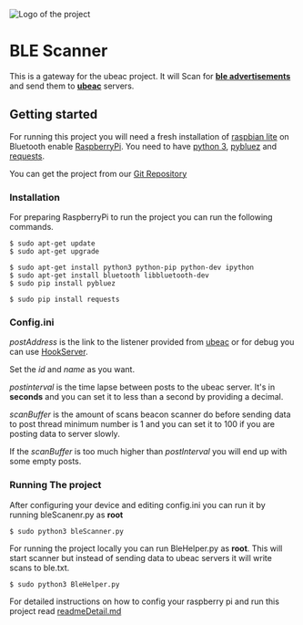 ![Logo of the project](http://ui.ubeac.io/static/img/logo.svg)

# BLE Scanner
This is a gateway for the ubeac project.
It will Scan for **[ble advertisements](https://en.wikipedia.org/wiki/Bluetooth_advertising)** and send them to **[ubeac](http://ui.ubeac.io)** servers.

## Getting started
For running this project you will need a fresh installation of [raspbian lite](https://www.raspberrypi.org/downloads/raspbian/) on Bluetooth enable [RaspberryPi](https://www.raspberrypi.org/products/).
You need to have [python 3](https://www.python.org/), [pybluez](https://github.com/pybluez/pybluez) and [requests](http://docs.python-requests.org/en/master/).

You can get the project from our [Git Repository](https://github.com/ubeac/SBCGateway)

### Installation

For preparing RaspberryPi to run the project you can run the following commands.

```
$ sudo apt-get update
$ sudo apt-get upgrade

$ sudo apt-get install python3 python-pip python-dev ipython
$ sudo apt-get install bluetooth libbluetooth-dev
$ sudo pip install pybluez

$ sudo pip install requests

```

### Config.ini
*postAddress* is the link to the listener provided from [ubeac](http://ui.ubeac.io) or for debug you can use [HookServer](http://hook.ubeac.io).

Set the *id* and *name* as you want.

*postinterval* is the time lapse between posts to the ubeac server. It's in **seconds** and you can set it to less than a second by providing a decimal.

*scanBuffer* is the amount of scans beacon scanner do before sending data to post thread minimum number is 1 and you can set it to 100 if you are posting data to server slowly.

If the *scanBuffer* is too much higher than *postInterval* you will end up with some empty posts.

### Running The project

After configuring your device and editing config.ini you can run it by running bleScanenr.py as **root**

```
$ sudo python3 bleScanner.py
```

For running the project locally you can run BleHelper.py as **root**. This will start scanner but instead of sending data to ubeac servers it will write scans to ble.txt.

```
$ sudo python3 BleHelper.py
```

For detailed instructions on how to config your raspberry pi and run this project read [readmeDetail.md](https://github.com/ubeac/SBCGateway/blob/master/bleScanner/readmeDetail.md)

